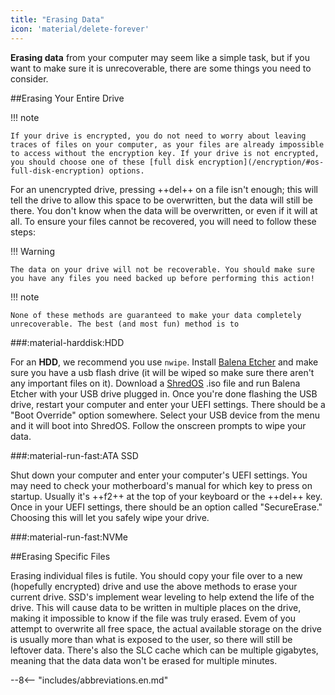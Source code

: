 ```yaml
---
title: "Erasing Data"
icon: 'material/delete-forever'
---
```

**Erasing data** from your computer may seem like a simple task, but if you want to make sure it is unrecoverable, there are some things you need to consider.

##Erasing Your Entire Drive

!!! note 

    If your drive is encrypted, you do not need to worry about leaving traces of files on your computer, as your files are already impossible to access without the encryption key. If your drive is not encrypted, you should choose one of these [full disk encryption](/encryption/#os-full-disk-encryption) options.

For an unencrypted drive, pressing ++del++ on a file isn't enough; this will tell the drive to allow this space to be overwritten, but the data will still be there. You don't know when the data will be overwritten, or even if it will at all. To ensure your files cannot be recovered, you will need to follow these steps:

!!! Warning

    The data on your drive will not be recoverable. You should make sure you have any files you need backed up before performing this action!

!!! note

    None of these methods are guaranteed to make your data completely unrecoverable. The best (and most fun) method is to 

###:material-harddisk:HDD

For an **HDD**, we recommend you use `nwipe`. Install [Balena Etcher](https://www.balena.io/etcher/) and make sure you have a usb flash drive (it will be wiped so make sure there aren't any important files on it). Download a [ShredOS](https://github.com/PartialVolume/shredos.x86_64#download-img-and-iso-files-for-burning-to-usb-flash-drives-and-cd-rdvd-r) .iso file and run Balena Etcher with your USB drive plugged in. Once you're done flashing the USB drive, restart your computer and enter your UEFI settings. There should be a "Boot Override" option somewhere. Select your USB device from the menu and it will boot into ShredOS. Follow the onscreen prompts to wipe your data.

###:material-run-fast:ATA SSD

Shut down your computer and enter your computer's UEFI settings. You may need to check your motherboard's manual for which key to press on startup. Usually it's ++f2++ at the top of your keyboard or the ++del++ key. Once in your UEFI settings, there should be an option called "SecureErase." Choosing this will let you safely wipe your drive.

###:material-run-fast:NVMe

##Erasing Specific Files

Erasing individual files is futile. You should copy your file over to a new (hopefully encrypted) drive and use the above methods to erase your current drive. SSD's implement wear leveling to help extend the life of the drive. This will cause data to be written in multiple places on the drive, making it impossible to know if the file was truly erased. Evem of you attempt to overwrite all free space, the actual available storage on the drive is usually more than what is exposed to the user, so there will still be leftover data. There's also the SLC cache which can be multiple gigabytes, meaning that the data data won't be erased for multiple minutes.



--8<-- "includes/abbreviations.en.md"

